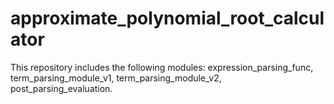 # approximate_polynomial_root_calculator
This repository includes the following modules:
  expression_parsing_func,
  term_parsing_module_v1,
  term_parsing_module_v2,
  post_parsing_evaluation.
